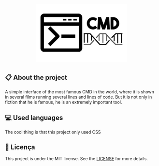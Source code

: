 
<h1 align="center">
    <img src="./images/icon-repo.png" alt="Blood Donation" width="300px" />
</h1>

## :clipboard: About the project

A simple interface of the most famous CMD in the world, where it is shown in several films running several lines and lines of code. But it is not only in fiction that he is famous, he is an extremely important tool.

## :computer: Used languages

The cool thing is that this project only used CSS

## :book: Licença

This project is under the MIT license. See the [LICENSE](LICENSE.md) for more details.
